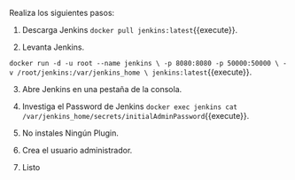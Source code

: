 Realiza los siguientes pasos:

1) Descarga Jenkins `docker pull jenkins:latest`{{execute}}.

2) Levanta Jenkins.

`docker run -d -u root --name jenkins \
    -p 8080:8080 -p 50000:50000 \
    -v /root/jenkins:/var/jenkins_home \
    jenkins:latest`{{execute}}.

3) Abre Jenkins en una pestaña de la consola.

4) Investiga el Password de Jenkins `docker exec jenkins cat /var/jenkins_home/secrets/initialAdminPassword`{{execute}}.

5) No instales Ningún Plugin.

6) Crea el usuario administrador.

7) Listo